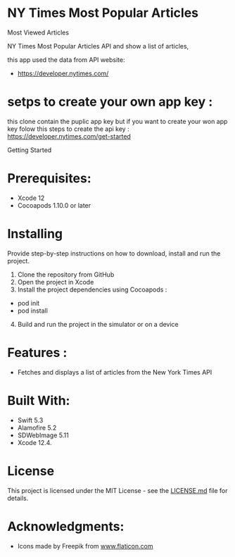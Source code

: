 # NY Times Most Popular Articles
Most Viewed Articles

NY Times Most Popular Articles API and show a list of articles,

this app used the data from API website:
  - https://developer.nytimes.com/
 
 # setps to create your own app key : 
  this clone contain the puplic app key but if you want to create your won app key folow this steps to create the api key :      https://developer.nytimes.com/get-started

Getting Started
# Prerequisites:
- Xcode 12
- Cocoapods 1.10.0 or later


# Installing
Provide step-by-step instructions on how to download, install and run the project.
1. Clone the repository from GitHub
2. Open the project in Xcode
3. Install the project dependencies using Cocoapods :
  - pod init
  - pod install
4. Build and run the project in the simulator or on a device


# Features : 
- Fetches and displays a list of articles from the New York Times API

# Built With: 
- Swift 5.3
- Alamofire 5.2
- SDWebImage 5.11
- Xcode 12.4.

# License
This project is licensed under the MIT License - see the [LICENSE.md](LICENSE.md) file for details.

# Acknowledgments:
- Icons made by Freepik from www.flaticon.com






